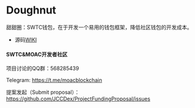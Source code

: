 # Doughnut
甜甜圈：SWTC钱包，在于开发一个易用的钱包框架，降低社区钱包的开发成本。


* 源码[WIKI](https://github.com/HFJingchuang/Doughnut/wiki)



#### SWTC&MOAC开发者社区

项目讨论的QQ群：568285439

Telegram: https://t.me/moacblockchain

提案发起（Submit proposal）： https://github.com/JCCDex/ProjectFundingProposal/issues
